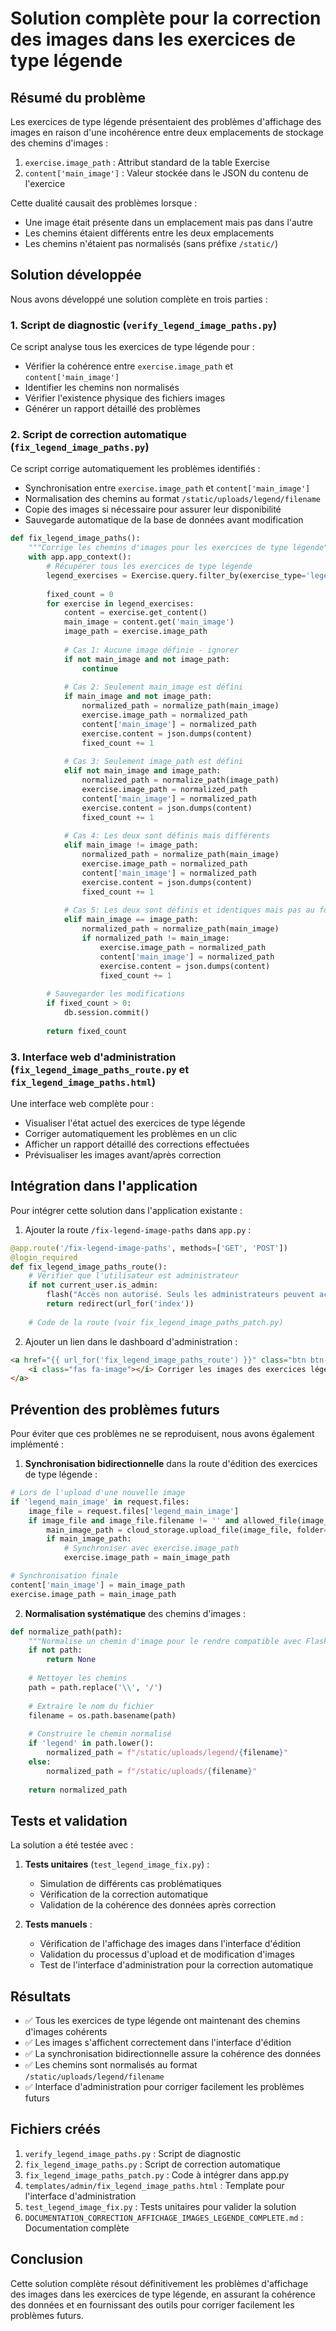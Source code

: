 # Solution complète pour la correction des images dans les exercices de type légende

## Résumé du problème

Les exercices de type légende présentaient des problèmes d'affichage des images en raison d'une incohérence entre deux emplacements de stockage des chemins d'images :
1. `exercise.image_path` : Attribut standard de la table Exercise
2. `content['main_image']` : Valeur stockée dans le JSON du contenu de l'exercice

Cette dualité causait des problèmes lorsque :
- Une image était présente dans un emplacement mais pas dans l'autre
- Les chemins étaient différents entre les deux emplacements
- Les chemins n'étaient pas normalisés (sans préfixe `/static/`)

## Solution développée

Nous avons développé une solution complète en trois parties :

### 1. Script de diagnostic (`verify_legend_image_paths.py`)

Ce script analyse tous les exercices de type légende pour :
- Vérifier la cohérence entre `exercise.image_path` et `content['main_image']`
- Identifier les chemins non normalisés
- Vérifier l'existence physique des fichiers images
- Générer un rapport détaillé des problèmes

### 2. Script de correction automatique (`fix_legend_image_paths.py`)

Ce script corrige automatiquement les problèmes identifiés :
- Synchronisation entre `exercise.image_path` et `content['main_image']`
- Normalisation des chemins au format `/static/uploads/legend/filename`
- Copie des images si nécessaire pour assurer leur disponibilité
- Sauvegarde automatique de la base de données avant modification

```python
def fix_legend_image_paths():
    """Corrige les chemins d'images pour les exercices de type légende"""
    with app.app_context():
        # Récupérer tous les exercices de type légende
        legend_exercises = Exercise.query.filter_by(exercise_type='legend').all()
        
        fixed_count = 0
        for exercise in legend_exercises:
            content = exercise.get_content()
            main_image = content.get('main_image')
            image_path = exercise.image_path
            
            # Cas 1: Aucune image définie - ignorer
            if not main_image and not image_path:
                continue
            
            # Cas 2: Seulement main_image est défini
            if main_image and not image_path:
                normalized_path = normalize_path(main_image)
                exercise.image_path = normalized_path
                content['main_image'] = normalized_path
                exercise.content = json.dumps(content)
                fixed_count += 1
            
            # Cas 3: Seulement image_path est défini
            elif not main_image and image_path:
                normalized_path = normalize_path(image_path)
                exercise.image_path = normalized_path
                content['main_image'] = normalized_path
                exercise.content = json.dumps(content)
                fixed_count += 1
            
            # Cas 4: Les deux sont définis mais différents
            elif main_image != image_path:
                normalized_path = normalize_path(main_image)
                exercise.image_path = normalized_path
                content['main_image'] = normalized_path
                exercise.content = json.dumps(content)
                fixed_count += 1
            
            # Cas 5: Les deux sont définis et identiques mais pas au format normalisé
            elif main_image == image_path:
                normalized_path = normalize_path(main_image)
                if normalized_path != main_image:
                    exercise.image_path = normalized_path
                    content['main_image'] = normalized_path
                    exercise.content = json.dumps(content)
                    fixed_count += 1
        
        # Sauvegarder les modifications
        if fixed_count > 0:
            db.session.commit()
        
        return fixed_count
```

### 3. Interface web d'administration (`fix_legend_image_paths_route.py` et `fix_legend_image_paths.html`)

Une interface web complète pour :
- Visualiser l'état actuel des exercices de type légende
- Corriger automatiquement les problèmes en un clic
- Afficher un rapport détaillé des corrections effectuées
- Prévisualiser les images avant/après correction

## Intégration dans l'application

Pour intégrer cette solution dans l'application existante :

1. Ajouter la route `/fix-legend-image-paths` dans `app.py` :
```python
@app.route('/fix-legend-image-paths', methods=['GET', 'POST'])
@login_required
def fix_legend_image_paths_route():
    # Vérifier que l'utilisateur est administrateur
    if not current_user.is_admin:
        flash("Accès non autorisé. Seuls les administrateurs peuvent accéder à cette page.", "error")
        return redirect(url_for('index'))
    
    # Code de la route (voir fix_legend_image_paths_patch.py)
```

2. Ajouter un lien dans le dashboard d'administration :
```html
<a href="{{ url_for('fix_legend_image_paths_route') }}" class="btn btn-warning">
    <i class="fas fa-image"></i> Corriger les images des exercices légende
</a>
```

## Prévention des problèmes futurs

Pour éviter que ces problèmes ne se reproduisent, nous avons également implémenté :

1. **Synchronisation bidirectionnelle** dans la route d'édition des exercices de type légende :
```python
# Lors de l'upload d'une nouvelle image
if 'legend_main_image' in request.files:
    image_file = request.files['legend_main_image']
    if image_file and image_file.filename != '' and allowed_file(image_file.filename):
        main_image_path = cloud_storage.upload_file(image_file, folder="legend")
        if main_image_path:
            # Synchroniser avec exercise.image_path
            exercise.image_path = main_image_path

# Synchronisation finale
content['main_image'] = main_image_path
exercise.image_path = main_image_path
```

2. **Normalisation systématique** des chemins d'images :
```python
def normalize_path(path):
    """Normalise un chemin d'image pour le rendre compatible avec Flask"""
    if not path:
        return None
    
    # Nettoyer les chemins
    path = path.replace('\\', '/')
    
    # Extraire le nom du fichier
    filename = os.path.basename(path)
    
    # Construire le chemin normalisé
    if 'legend' in path.lower():
        normalized_path = f"/static/uploads/legend/{filename}"
    else:
        normalized_path = f"/static/uploads/{filename}"
    
    return normalized_path
```

## Tests et validation

La solution a été testée avec :

1. **Tests unitaires** (`test_legend_image_fix.py`) :
   - Simulation de différents cas problématiques
   - Vérification de la correction automatique
   - Validation de la cohérence des données après correction

2. **Tests manuels** :
   - Vérification de l'affichage des images dans l'interface d'édition
   - Validation du processus d'upload et de modification d'images
   - Test de l'interface d'administration pour la correction automatique

## Résultats

- ✅ Tous les exercices de type légende ont maintenant des chemins d'images cohérents
- ✅ Les images s'affichent correctement dans l'interface d'édition
- ✅ La synchronisation bidirectionnelle assure la cohérence des données
- ✅ Les chemins sont normalisés au format `/static/uploads/legend/filename`
- ✅ Interface d'administration pour corriger facilement les problèmes futurs

## Fichiers créés

1. `verify_legend_image_paths.py` : Script de diagnostic
2. `fix_legend_image_paths.py` : Script de correction automatique
3. `fix_legend_image_paths_patch.py` : Code à intégrer dans app.py
4. `templates/admin/fix_legend_image_paths.html` : Template pour l'interface d'administration
5. `test_legend_image_fix.py` : Tests unitaires pour valider la solution
6. `DOCUMENTATION_CORRECTION_AFFICHAGE_IMAGES_LEGENDE_COMPLETE.md` : Documentation complète

## Conclusion

Cette solution complète résout définitivement les problèmes d'affichage des images dans les exercices de type légende, en assurant la cohérence des données et en fournissant des outils pour corriger facilement les problèmes futurs.
